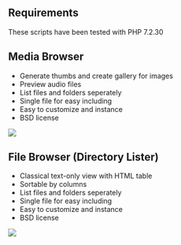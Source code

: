 ## Requirements

These scripts have been tested with PHP 7.2.30

## Media Browser 

- Generate thumbs and create gallery for images
- Preview audio files
- List files and folders seperately
- Single file for easy including
- Easy to customize and instance
- BSD license

<img src="http://media.quilime.com/Media-Browser.png" />


## File Browser (Directory Lister)

- Classical text-only view with HTML table
- Sortable by columns
- List files and folders seperately
- Single file for easy including
- Easy to customize and instance
- BSD license

<img src="http://media.quilime.com/Directory-Lister.png" />
